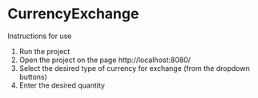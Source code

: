 # CurrencyExchange
Instructions for use

1) Run the project
2) Open the project on the page http://localhost:8080/
3) Select the desired type of currency for exchange (from the dropdown buttons)
4) Enter the desired quantity
